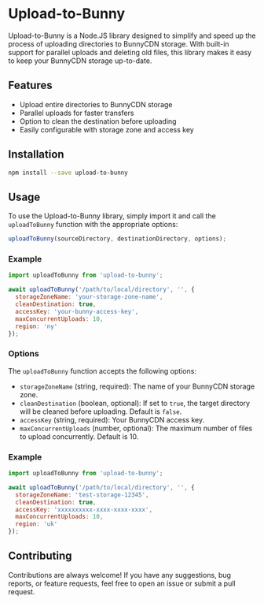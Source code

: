 # Upload-to-Bunny

Upload-to-Bunny is a Node.JS library designed to simplify and speed up the process of uploading directories to BunnyCDN storage. With built-in support for parallel uploads and deleting old files, this library makes it easy to keep your BunnyCDN storage up-to-date.

## Features

- Upload entire directories to BunnyCDN storage
- Parallel uploads for faster transfers
- Option to clean the destination before uploading
- Easily configurable with storage zone and access key

## Installation

```bash
npm install --save upload-to-bunny
```

## Usage

To use the Upload-to-Bunny library, simply import it and call the `uploadToBunny` function with the appropriate options:

```javascript
uploadToBunny(sourceDirectory, destinationDirectory, options);
```

### Example

```javascript
import uploadToBunny from 'upload-to-bunny';

await uploadToBunny('/path/to/local/directory', '', {
  storageZoneName: 'your-storage-zone-name',
  cleanDestination: true,
  accessKey: 'your-bunny-access-key',
  maxConcurrentUploads: 10,
  region: 'ny'  
});
```

### Options

The `uploadToBunny` function accepts the following options:

- `storageZoneName` (string, required): The name of your BunnyCDN storage zone.
- `cleanDestination` (boolean, optional): If set to `true`, the target directory will be cleaned before uploading. Default is `false`.
- `accessKey` (string, required): Your BunnyCDN access key.
- `maxConcurrentUploads` (number, optional): The maximum number of files to upload concurrently. Default is 10.

### Example

```javascript
import uploadToBunny from 'upload-to-bunny';

await uploadToBunny('/path/to/local/directory', '', {
  storageZoneName: 'test-storage-12345',
  cleanDestination: true,
  accessKey: 'xxxxxxxxxx-xxxx-xxxx-xxxx',
  maxConcurrentUploads: 10,
  region: 'uk'  
});
```

## Contributing

Contributions are always welcome! If you have any suggestions, bug reports, or feature requests, feel free to open an issue or submit a pull request.
